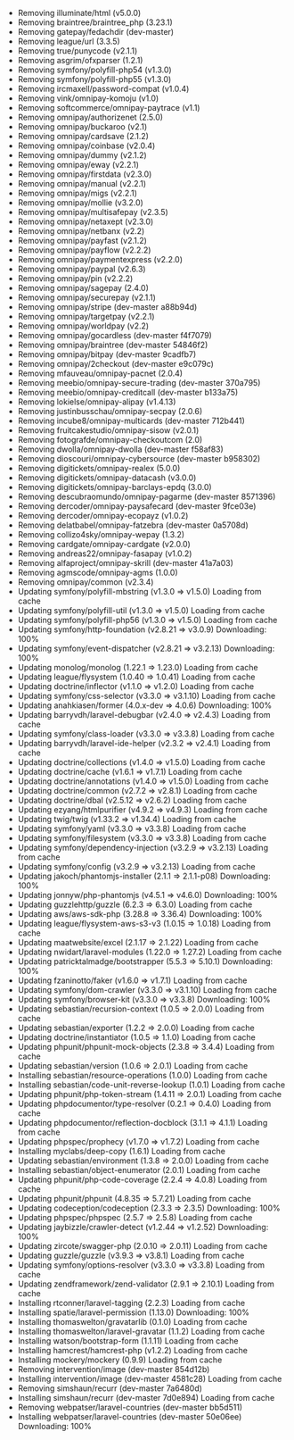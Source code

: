   - Removing illuminate/html (v5.0.0)
  - Removing braintree/braintree_php (3.23.1)
  - Removing gatepay/fedachdir (dev-master)
  - Removing league/url (3.3.5)
  - Removing true/punycode (v2.1.1)
  - Removing asgrim/ofxparser (1.2.1)
  - Removing symfony/polyfill-php54 (v1.3.0)
  - Removing symfony/polyfill-php55 (v1.3.0)
  - Removing ircmaxell/password-compat (v1.0.4)
  - Removing vink/omnipay-komoju (v1.0)
  - Removing softcommerce/omnipay-paytrace (v1.1)
  - Removing omnipay/authorizenet (2.5.0)
  - Removing omnipay/buckaroo (v2.1)
  - Removing omnipay/cardsave (2.1.2)
  - Removing omnipay/coinbase (v2.0.4)
  - Removing omnipay/dummy (v2.1.2)
  - Removing omnipay/eway (v2.2.1)
  - Removing omnipay/firstdata (v2.3.0)
  - Removing omnipay/manual (v2.2.1)
  - Removing omnipay/migs (v2.2.1)
  - Removing omnipay/mollie (v3.2.0)
  - Removing omnipay/multisafepay (v2.3.5)
  - Removing omnipay/netaxept (v2.3.0)
  - Removing omnipay/netbanx (v2.2)
  - Removing omnipay/payfast (v2.1.2)
  - Removing omnipay/payflow (v2.2.2)
  - Removing omnipay/paymentexpress (v2.2.0)
  - Removing omnipay/paypal (v2.6.3)
  - Removing omnipay/pin (v2.2.2)
  - Removing omnipay/sagepay (2.4.0)
  - Removing omnipay/securepay (v2.1.1)
  - Removing omnipay/stripe (dev-master a88b94d)
  - Removing omnipay/targetpay (v2.2.1)
  - Removing omnipay/worldpay (v2.2)
  - Removing omnipay/gocardless (dev-master f4f7079)
  - Removing omnipay/braintree (dev-master 54846f2)
  - Removing omnipay/bitpay (dev-master 9cadfb7)
  - Removing omnipay/2checkout (dev-master e9c079c)
  - Removing mfauveau/omnipay-pacnet (2.0.4)
  - Removing meebio/omnipay-secure-trading (dev-master 370a795)
  - Removing meebio/omnipay-creditcall (dev-master b133a75)
  - Removing lokielse/omnipay-alipay (v1.4.13)
  - Removing justinbusschau/omnipay-secpay (2.0.6)
  - Removing incube8/omnipay-multicards (dev-master 712b441)
  - Removing fruitcakestudio/omnipay-sisow (v2.0.1)
  - Removing fotografde/omnipay-checkoutcom (2.0)
  - Removing dwolla/omnipay-dwolla (dev-master f58af83)
  - Removing dioscouri/omnipay-cybersource (dev-master b958302)
  - Removing digitickets/omnipay-realex (5.0.0)
  - Removing digitickets/omnipay-datacash (v3.0.0)
  - Removing digitickets/omnipay-barclays-epdq (3.0.0)
  - Removing descubraomundo/omnipay-pagarme (dev-master 8571396)
  - Removing dercoder/omnipay-paysafecard (dev-master 9fce03e)
  - Removing dercoder/omnipay-ecopayz (v1.0.2)
  - Removing delatbabel/omnipay-fatzebra (dev-master 0a5708d)
  - Removing collizo4sky/omnipay-wepay (1.3.2)
  - Removing cardgate/omnipay-cardgate (v2.0.0)
  - Removing andreas22/omnipay-fasapay (v1.0.2)
  - Removing alfaproject/omnipay-skrill (dev-master 41a7a03)
  - Removing agmscode/omnipay-agms (1.0.0)
  - Removing omnipay/common (v2.3.4)
  - Updating symfony/polyfill-mbstring (v1.3.0 => v1.5.0) Loading from cache
  - Updating symfony/polyfill-util (v1.3.0 => v1.5.0) Loading from cache
  - Updating symfony/polyfill-php56 (v1.3.0 => v1.5.0) Loading from cache
  - Updating symfony/http-foundation (v2.8.21 => v3.0.9) Downloading: 100%
  - Updating symfony/event-dispatcher (v2.8.21 => v3.2.13) Downloading: 100%
  - Updating monolog/monolog (1.22.1 => 1.23.0) Loading from cache
  - Updating league/flysystem (1.0.40 => 1.0.41) Loading from cache
  - Updating doctrine/inflector (v1.1.0 => v1.2.0) Loading from cache
  - Updating symfony/css-selector (v3.3.0 => v3.1.10) Loading from cache
  - Updating anahkiasen/former (4.0.x-dev => 4.0.6) Downloading: 100%
  - Updating barryvdh/laravel-debugbar (v2.4.0 => v2.4.3) Loading from cache
  - Updating symfony/class-loader (v3.3.0 => v3.3.8) Loading from cache
  - Updating barryvdh/laravel-ide-helper (v2.3.2 => v2.4.1) Loading from cache
  - Updating doctrine/collections (v1.4.0 => v1.5.0) Loading from cache
  - Updating doctrine/cache (v1.6.1 => v1.7.1) Loading from cache
  - Updating doctrine/annotations (v1.4.0 => v1.5.0) Loading from cache
  - Updating doctrine/common (v2.7.2 => v2.8.1) Loading from cache
  - Updating doctrine/dbal (v2.5.12 => v2.6.2) Loading from cache
  - Updating ezyang/htmlpurifier (v4.9.2 => v4.9.3) Loading from cache
  - Updating twig/twig (v1.33.2 => v1.34.4) Loading from cache
  - Updating symfony/yaml (v3.3.0 => v3.3.8) Loading from cache
  - Updating symfony/filesystem (v3.3.0 => v3.3.8) Loading from cache
  - Updating symfony/dependency-injection (v3.2.9 => v3.2.13) Loading from cache
  - Updating symfony/config (v3.2.9 => v3.2.13) Loading from cache
  - Updating jakoch/phantomjs-installer (2.1.1 => 2.1.1-p08) Downloading: 100%
  - Updating jonnyw/php-phantomjs (v4.5.1 => v4.6.0) Downloading: 100%
  - Updating guzzlehttp/guzzle (6.2.3 => 6.3.0) Loading from cache
  - Updating aws/aws-sdk-php (3.28.8 => 3.36.4) Downloading: 100%
  - Updating league/flysystem-aws-s3-v3 (1.0.15 => 1.0.18) Loading from cache
  - Updating maatwebsite/excel (2.1.17 => 2.1.22) Loading from cache
  - Updating nwidart/laravel-modules (1.22.0 => 1.27.2) Loading from cache
  - Updating patricktalmadge/bootstrapper (5.5.3 => 5.10.1) Downloading: 100%
  - Updating fzaninotto/faker (v1.6.0 => v1.7.1) Loading from cache
  - Updating symfony/dom-crawler (v3.3.0 => v3.1.10) Loading from cache
  - Updating symfony/browser-kit (v3.3.0 => v3.3.8) Downloading: 100%
  - Updating sebastian/recursion-context (1.0.5 => 2.0.0) Loading from cache
  - Updating sebastian/exporter (1.2.2 => 2.0.0) Loading from cache
  - Updating doctrine/instantiator (1.0.5 => 1.1.0) Loading from cache
  - Updating phpunit/phpunit-mock-objects (2.3.8 => 3.4.4) Loading from cache
  - Updating sebastian/version (1.0.6 => 2.0.1) Loading from cache
  - Installing sebastian/resource-operations (1.0.0) Loading from cache
  - Installing sebastian/code-unit-reverse-lookup (1.0.1) Loading from cache
  - Updating phpunit/php-token-stream (1.4.11 => 2.0.1) Loading from cache
  - Updating phpdocumentor/type-resolver (0.2.1 => 0.4.0) Loading from cache
  - Updating phpdocumentor/reflection-docblock (3.1.1 => 4.1.1) Loading from cache
  - Updating phpspec/prophecy (v1.7.0 => v1.7.2) Loading from cache
  - Installing myclabs/deep-copy (1.6.1) Loading from cache
  - Updating sebastian/environment (1.3.8 => 2.0.0) Loading from cache
  - Installing sebastian/object-enumerator (2.0.1) Loading from cache
  - Updating phpunit/php-code-coverage (2.2.4 => 4.0.8) Loading from cache
  - Updating phpunit/phpunit (4.8.35 => 5.7.21) Loading from cache
  - Updating codeception/codeception (2.3.3 => 2.3.5) Downloading: 100%
  - Updating phpspec/phpspec (2.5.7 => 2.5.8) Loading from cache
  - Updating jaybizzle/crawler-detect (v1.2.44 => v1.2.52) Downloading: 100%
  - Updating zircote/swagger-php (2.0.10 => 2.0.11) Loading from cache
  - Updating guzzle/guzzle (v3.9.3 => v3.8.1) Loading from cache
  - Updating symfony/options-resolver (v3.3.0 => v3.3.8) Loading from cache
  - Updating zendframework/zend-validator (2.9.1 => 2.10.1) Loading from cache
  - Installing rtconner/laravel-tagging (2.2.3) Loading from cache
  - Installing spatie/laravel-permission (1.13.0) Downloading: 100%
  - Installing thomaswelton/gravatarlib (0.1.0) Loading from cache
  - Installing thomaswelton/laravel-gravatar (1.1.2) Loading from cache
  - Installing watson/bootstrap-form (1.1.11) Loading from cache
  - Installing hamcrest/hamcrest-php (v1.2.2) Loading from cache
  - Installing mockery/mockery (0.9.9) Loading from cache
  - Removing intervention/image (dev-master 854d12b)
  - Installing intervention/image (dev-master 4581c28) Loading from cache
  - Removing simshaun/recurr (dev-master 7a6480d)
  - Installing simshaun/recurr (dev-master 7d0e894) Loading from cache
  - Removing webpatser/laravel-countries (dev-master bb5d511)
  - Installing webpatser/laravel-countries (dev-master 50e06ee) Downloading: 100%